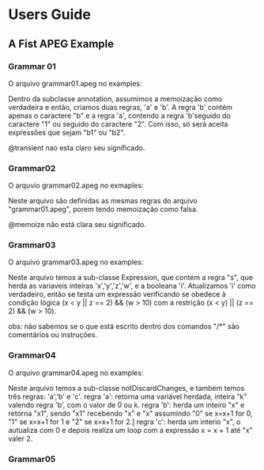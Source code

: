 # Users Guide

## A Fist APEG Example



### Grammar 01

O arquivo  grammar01.apeg no examples:

Dentro da subclasse annotation, assumimos a memoização como verdadeira e
então, criamos duas regras, 'a' e 'b'. A regra 'b' contém apenas o 
caractere "b" e a regra 'a', contendo a regra 'b'seguido do caractere
 "1" ou seguido do caractere "2". Com isso, só será aceita expressões
que sejam "b1" ou "b2".

@transient nao esta claro seu significado.


### Grammar02

O arquvio grammar02.apeg no exmaples:

Neste arquivo são definidas as mesmas regras do arquivo "grammar01.apeg",
porem tendo memoização como falsa.

@memoize não está clara seu significado.

### Grammar03

O arquivo grammar03.apeg no examples:

Neste arquivo temos a sub-classe Expression, que contém a regra "s", que 
herda as variaveis inteiras 'x','y','z','w', e a booleana 'i'. Atualizamos 'i'
como verdadeiro, então se testa um expressão verificando se obedece à condição
 lógica (x < y || z == 2) && (w > 10) com a restrição (x < y) || (z == 2) && (w > 10). 

obs: não sabemos se o que está escrito dentro dos comandos "/*" são 
comentários ou instruções.


### Grammar04

O arquivo grammar04.apeg no examples:

Neste arquivo temos a sub-classe notDiscardChanges, e também temos três regras: 'a','b' e 'c'.
regra 'a': retorna uma variável herdada, inteira "k" valendo regra 'b', com o valor de 0 ou k.
regra 'b': herda um inteiro "x" e retorna "x1", sendo "x1" recebendo "x" e "x" assumindo "0" 
se x=x+1 for 0, "1" se x=x+1 for 1 e "2" se x=x+1 for 2.]
regra 'c': herda um interio "x", o autualiza com 0 e depois realiza um loop com a expressão
x = x + 1 até "x" valer 2.


### Grammar05
